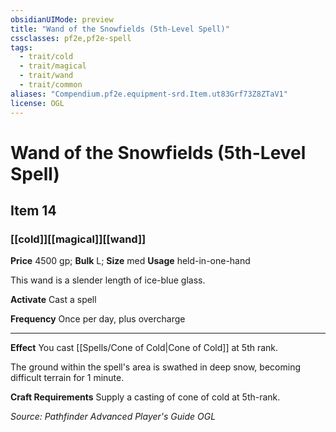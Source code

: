 ```yaml
---
obsidianUIMode: preview
title: "Wand of the Snowfields (5th-Level Spell)"
cssclasses: pf2e,pf2e-spell
tags:
  - trait/cold
  - trait/magical
  - trait/wand
  - trait/common
aliases: "Compendium.pf2e.equipment-srd.Item.ut83Grf73Z8ZTaV1"
license: OGL
---
```

# Wand of the Snowfields (5th-Level Spell)
## Item 14
### [[cold]][[magical]][[wand]]


**Price** 4500 gp; 
**Bulk** L; **Size** med
**Usage** held-in-one-hand

This wand is a slender length of ice-blue glass.

**Activate** Cast a spell

**Frequency** Once per day, plus overcharge

* * *

**Effect** You cast [[Spells/Cone of Cold|Cone of Cold]] at 5th rank.

The ground within the spell's area is swathed in deep snow, becoming difficult terrain for 1 minute.

**Craft Requirements** Supply a casting of cone of cold at 5th-rank.

*Source: Pathfinder Advanced Player's Guide*
*OGL*
